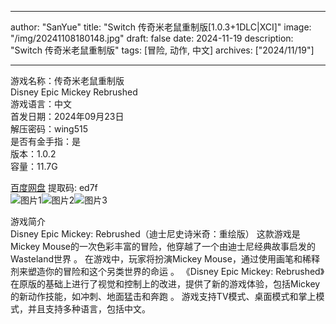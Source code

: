 
---
author: "SanYue"
title: "Switch 传奇米老鼠重制版[1.0.3+1DLC|XCI]"
image: "/img/20241108180148.jpg"
draft: false
date: 2024-11-19
description: "Switch 传奇米老鼠重制版"
tags: [冒险, 动作, 中文]
archives: ["2024/11/19"]

---

游戏名称：传奇米老鼠重制版   
Disney Epic Mickey Rebrushed    
游戏语言：中文  
首发日期：2024年09月23日  
解压密码：wing515  
是否有金手指：是  
版本：1.0.2   
容量：11.7G

[百度网盘](https//pan.baidu.com/s/1w_GqPMYwQIQZBhmY4vy5LA) 提取码: ed7f  
![图片1](/img/2ca5fe4.jpg)![图片2](/img/fe6635f.jpg)![图片3](/img/21b1aff.jpg)  

游戏简介  
Disney Epic Mickey: Rebrushed（迪士尼史诗米奇：重绘版）
这款游戏是Mickey Mouse的一次色彩丰富的冒险，他穿越了一个由迪士尼经典故事启发的Wasteland世界
。
在游戏中，玩家将扮演Mickey Mouse，通过使用画笔和稀释剂来塑造你的冒险和这个另类世界的命运
。
《Disney Epic Mickey: Rebrushed》在原版的基础上进行了视觉和控制上的改进，提供了新的游戏体验，包括Mickey的新动作技能，如冲刺、地面猛击和奔跑
。
游戏支持TV模式、桌面模式和掌上模式，并且支持多种语言，包括中文。
